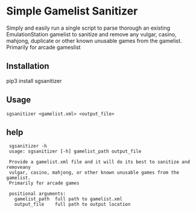 # Simple Gamelist Sanitizer

Simply and easily run a single script to parse thorough an existing EmulationStation
gamelist to sanitize and remove any vulgar, casino, mahjong, duplicate or other known unusable games from the gamelist.
Primarily for arcade gameslist
 
## Installation
pip3 install sgsanitizer

## Usage
`sgsanitizer <gamelist.xml> <output_file>`

## help
```
 sgsanitizer -h
 usage: sgsanitizer [-h] gamelist_path output_file

 Provide a gamelist.xml file and it will do its best to sanitize and removeany
 vulgar, casino, mahjong, or other known unusable games from the gamelist.
 Primarily for arcade games

 positional arguments:
   gamelist_path  full path to gamelist.xml
   output_file    full path to output location
```
